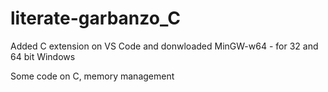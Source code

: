 # literate-garbanzo_C
Added C extension on VS Code and donwloaded MinGW-w64 - for 32 and 64 bit Windows

Some code on C, memory management
